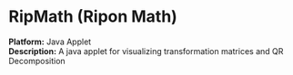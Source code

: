 <h1>RipMath (Ripon Math)</h1>

<div><strong>Platform:</strong> Java Applet</div>

<div><strong>Description:</strong> A java applet for visualizing transformation matrices and QR Decomposition
